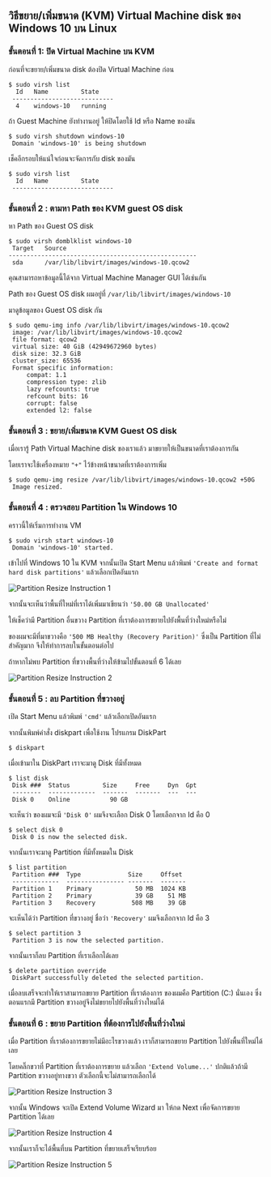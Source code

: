 ## วิธีขยาย/เพิ่มขนาด (KVM) Virtual Machine disk ของ Windows 10 บน Linux

### ขั้นตอนที่ 1:  ปิด Virtual Machine บน KVM

ก่อนที่จะขยาย/เพิ่มขนาด disk ต้องปิด Virtual Machine ก่อน

``` console
$ sudo virsh list
  Id   Name         State
 ----------------------------
  4    windows-10   running
```

ถ้า Guest Machine ยังทำงานอยู่ ให้ปิดโดยใช้ Id หรือ Name ของมัน

``` console
$ sudo virsh shutdown windows-10
 Domain 'windows-10' is being shutdown
```

เช็คอีกรอบให้แน่ใจก่อนจะจัดการกับ disk ของมัน

``` console
$ sudo virsh list
  Id   Name         State
 ----------------------------
```

### ขั้นตอนที่ 2 : ตามหา Path ของ KVM guest OS disk

หา Path ของ Guest OS disk

``` console
$ sudo virsh domblklist windows-10
 Target   Source
----------------------------------------------------
 sda      /var/lib/libvirt/images/windows-10.qcow2
```

คุณสามารถหาข้อมูลนี้ได้จาก Virtual Machine Manager GUI ได้เช่นกัน

Path ของ Guest OS disk ผมอยู่ที่ `/var/lib/libvirt/images/windows-10`

มาดูข้อมูลของ Guest OS disk กัน

``` console
$ sudo qemu-img info /var/lib/libvirt/images/windows-10.qcow2
 image: /var/lib/libvirt/images/windows-10.qcow2
 file format: qcow2
 virtual size: 40 GiB (42949672960 bytes)
 disk size: 32.3 GiB
 cluster_size: 65536
 Format specific information:
     compat: 1.1
     compression type: zlib
     lazy refcounts: true
     refcount bits: 16
     corrupt: false
     extended l2: false
```

### ขั้นตอนที่ 3 : ขยาย/เพิ่มขนาด KVM Guest OS disk

เมื่อเรารู้ Path Virtual Machine disk ของเราแล้ว มาขยายให้เป็นขนาดที่เราต้องการกัน

โดยเราจะใช้เครื่องหมาย `"+"` ไว้ข้างหน้าขนาดที่เราต้องการเพิ่ม

``` console
$ sudo qemu-img resize /var/lib/libvirt/images/windows-10.qcow2 +50G
 Image resized.
```

### ขั้นตอนที่ 4 : ตรวจสอบ Partition ใน Windows 10

คราวนี้ให้เริ่มการทำงาน VM

``` console
$ sudo virsh start windows-10
 Domain 'windows-10' started.
```

เข้าไปที่ Windows 10 ใน KVM จากนั้นเปิด Start Menu แล้วพิมพ์ `'Create and format hard disk partitions'` แล้วเลือกเปิดอันแรก

![Partition Resize Instruction 1](pictures/partition-resize-1.png)

จากนั้นจะเห็นว่าพื้นที่ใหม่ที่เราได้เพิ่มมาเขียนว่า `'50.00 GB Unallocated'`

ให้เช็คว่ามี Partition อื่นขวาง Partition ที่เราต้องการขยายไปยังพื้นที่ว่างใหม่หรือไม่

ของผมจะมีที่มาขวางคือ `'500 MB Healthy (Recovery Parition)'` ซึ่งเป็น Partition ที่ไม่สำคัญมาก จึงให้ทำการลบในขั้นตอนต่อไป

ถ้าหากไม่พบ Partition ที่ขวางพื้นที่ว่างให้ข้ามไปขั้นตอนที่ 6 ได้เลย

![Partition Resize Instruction 2](pictures/partition-resize-2.png)

### ขั้นตอนที่ 5 : ลบ Partition ที่ขวางอยู่

เปิด Start Menu แล้วพิมพ์ `'cmd'` แล้วเลือกเปิดอันแรก

จากนั้นพิมพ์คำสั่ง diskpart เพื่อใช้งาน โปรแกรม DiskPart

``` console
$ diskpart
```

เมื่อเข้ามาใน DiskPart เราจะมาดู Disk ที่มีทั้งหมด

``` console
$ list disk
 Disk ###  Status         Size     Free     Dyn  Gpt
 --------  -------------  -------  -------  ---  ---
 Disk 0    Online           90 GB
```

จะเห็นว่า ของผมจะมี `'Disk 0'` ผมจึงจะเลือก Disk 0 โดยเลือกจาก Id คือ 0

``` console
$ select disk 0
 Disk 0 is now the selected disk.
```

จากนั้นเราจะมาดู Partition ที่มีทั้งหมดใน Disk

``` console
$ list partition
 Partition ###  Type             Size     Offset
 -------------  ---------------- -------  -------
 Partition 1    Primary            50 MB  1024 KB
 Partition 2    Primary            39 GB    51 MB
 Partition 3    Recovery          508 MB    39 GB
```

จะเห็นได้ว่า Partition ที่ขวางอยู่ ชื่อว่า `'Recovery'` ผมจึงเลือกจาก Id คือ 3

``` console
$ select partition 3
 Partition 3 is now the selected partition.
```

จากนั้นเราก็ลบ Partition ที่เราเลือกได้เลย

``` console
$ delete partition override
 DiskPart successfully deleted the selected partition.
```

เมื่อลบเสร็จจะทำให้เราสามารถขยาย Partition ที่เราต้องการ ของผมคือ Partition (C:) นั่นเอง ซึ่งตอนแรกมี Partition ขวางอยู่จึงไม่ขยายไปยังพื้นที่ว่างใหม่ได้

### ขั้นตอนที่ 6 : ขยาย Partition ที่ต้องการไปยังพื้นที่ว่างใหม่

เมื่อ Partition ที่เราต้องการขยายไม่มีอะไรขวางแล้ว เราก็สามารถขยาย Partition ไปยังพื้นที่ใหม่ได้เลย 

โดยคลิ๊กขวาที่ Partition ที่เราต้องการขยาย แล้วเลือก `'Extend Volume...'` ปกติแล้วถ้ามี Partition ขวางอยู่ทางขวา ตัวเลือกนี้จะไม่สามารถเลือกได้

![Partition Resize Instruction 3](pictures/partition-resize-3.png)

จากนั้น Windows จะเปิด Extend Volume Wizard มา ให้กด Next เพื่อจัดการขยาย Partition ได้เลย

![Partition Resize Instruction 4](pictures/partition-resize-4.png)

จากนั้นเราก็จะได้พื้นที่บน Partition ที่ขยายเสร็จเรียบร้อย

![Partition Resize Instruction 5](pictures/partition-resize-5.png)